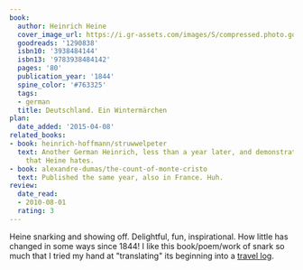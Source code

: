 ```yaml
---
book:
  author: Heinrich Heine
  cover_image_url: https://i.gr-assets.com/images/S/compressed.photo.goodreads.com/books/1182537844l/1290838.jpg
  goodreads: '1290838'
  isbn10: '3938484144'
  isbn13: '9783938484142'
  pages: '80'
  publication_year: '1844'
  spine_color: '#763325'
  tags:
  - german
  title: Deutschland. Ein Wintermärchen
plan:
  date_added: '2015-04-08'
related_books:
- book: heinrich-hoffmann/struwwelpeter
  text: Another German Heinrich, less than a year later, and demonstrates the spirit
    that Heine hates.
- book: alexandre-dumas/the-count-of-monte-cristo
  text: Published the same year, also in France. Huh.
review:
  date_read:
  - 2010-08-01
  rating: 3
---
```


Heine snarking and showing off. Delightful, fun, inspirational. How little has changed in some ways since 1844!
I like this book/poem/work of snark so much that I tried my hand at "translating" its beginning into a [travel
log](https://ramble.rixx.de/2020/07/17/travel-log-pt-1.html).
